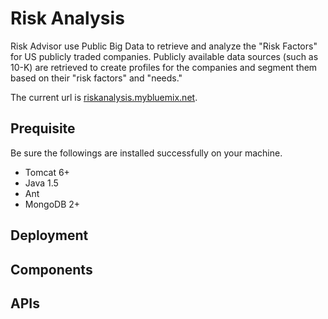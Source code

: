# Risk Analysis

Risk Advisor use Public Big Data to retrieve and analyze the "Risk Factors" for US publicly traded companies. Publicly available data sources (such as 10-K) are retrieved to create profiles for the companies and segment them based on their "risk factors" and "needs."

The current url is [riskanalysis.mybluemix.net](http://riskanalysis.mybluemix.net/).

## Prequisite

Be sure the followings are installed successfully on your machine.

*   Tomcat 6+
*   Java 1.5
*   Ant
*   MongoDB 2+


## Deployment

## Components

## APIs
